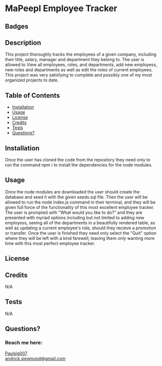 # MaPeepl Employee Tracker

## Badges

## Description

This project thoroughly tracks the employees of a given company, including their title, salary, manager and department they belong to. The user is allowed to View all employees, roles, and departments, add new employess, new roles and departments as well as edit the roles of current employees. This project was very satisfying to complete and possibly one of my most organized projects to date.

## Table of Contents

- [Installation](#installation)
- [Usage](#usage)
- [License](#license)
- [Credits](#credits)
- [Tests](#tests)
- [Questions?](#questions)

## Installation

Once the user has cloned the code from the repository they need only to run the command npm i to install the dependencies for the node modules.

## Usage

Once the node modules are downloaded the user should create the database and seed it with the given seeds.sql file. Then the user will be allowed to run the node index.js command in their terminal, and they will be given full force of the functionality of this most excellent employee tracker. The user is prompted with "What would you like to do?" and they are presented with myriad options including but not limited to adding new employess, seeing all of the departments in a beautifully rendered table, as well as updating a current employee's role, should they recieve a promotion or transfer. Once the user is finished they need only select the "Quit" option where they will be left with a kind farewell, leaving them only wanting more time with this most perfect employee tracker.

## License

## Credits

N/A

## Tests

N/A

## Questions?

### Reach me here:

[Paulsig007](https://github.com/Paulsig007)  
 andrick.siegmund@gmail.com
